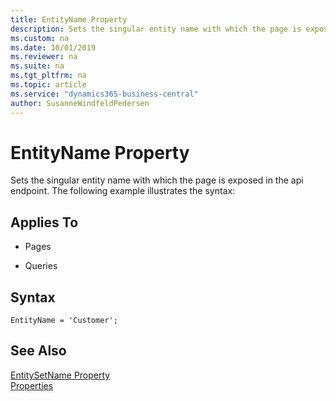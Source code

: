 ```yaml
---
title: EntityName Property
description: Sets the singular entity name with which the page is exposed in the api endpoint.
ms.custom: na
ms.date: 10/01/2019
ms.reviewer: na
ms.suite: na
ms.tgt_pltfrm: na
ms.topic: article
ms.service: "dynamics365-business-central"
author: SusanneWindfeldPedersen
---
```


# EntityName Property
Sets the singular entity name with which the page is exposed in the api endpoint. The following example illustrates the syntax:

## Applies To  
  
- Pages  
  
- Queries  

## Syntax
```
EntityName = 'Customer';
```
  
## See Also  
 [EntitySetName Property](devenv-entitysetname-property.md)  
 [Properties](devenv-properties.md)  